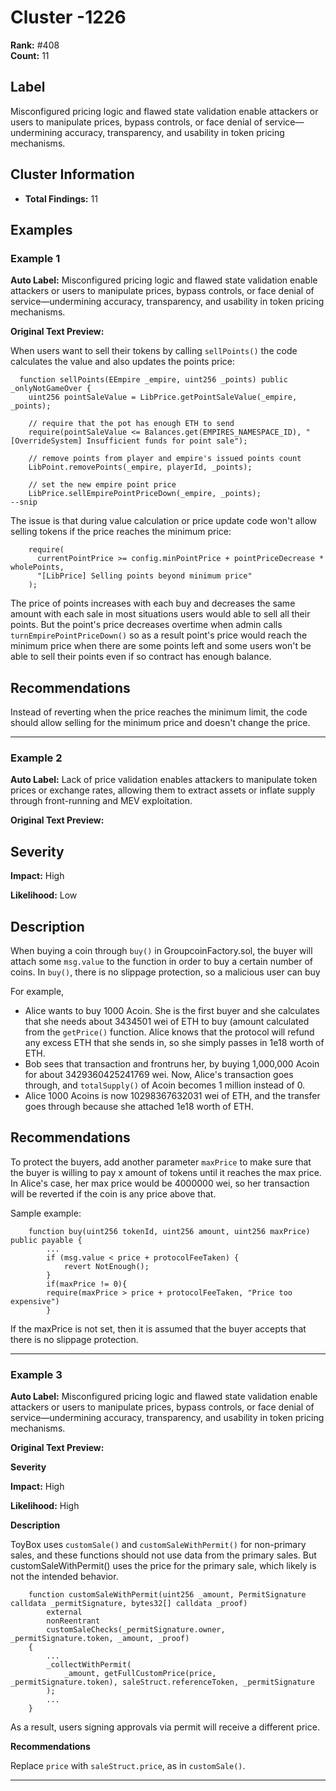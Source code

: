 # Cluster -1226

**Rank:** #408  
**Count:** 11  

## Label
Misconfigured pricing logic and flawed state validation enable attackers or users to manipulate prices, bypass controls, or face denial of service—undermining accuracy, transparency, and usability in token pricing mechanisms.

## Cluster Information
- **Total Findings:** 11

## Examples

### Example 1

**Auto Label:** Misconfigured pricing logic and flawed state validation enable attackers or users to manipulate prices, bypass controls, or face denial of service—undermining accuracy, transparency, and usability in token pricing mechanisms.  

**Original Text Preview:**

When users want to sell their tokens by calling `sellPoints()` the code calculates the value and also updates the points price:

```solidity
  function sellPoints(EEmpire _empire, uint256 _points) public _onlyNotGameOver {
    uint256 pointSaleValue = LibPrice.getPointSaleValue(_empire, _points);

    // require that the pot has enough ETH to send
    require(pointSaleValue <= Balances.get(EMPIRES_NAMESPACE_ID), "[OverrideSystem] Insufficient funds for point sale");

    // remove points from player and empire's issued points count
    LibPoint.removePoints(_empire, playerId, _points);

    // set the new empire point price
    LibPrice.sellEmpirePointPriceDown(_empire, _points);
--snip
```

The issue is that during value calculation or price update code won't allow selling tokens if the price reaches the minimum price:

```solidity
    require(
      currentPointPrice >= config.minPointPrice + pointPriceDecrease * wholePoints,
      "[LibPrice] Selling points beyond minimum price"
    );
```

The price of points increases with each buy and decreases the same amount with each sale in most situations users would able to sell all their points. But the point's price decreases overtime when admin calls `turnEmpirePointPriceDown()` so as a result point's price would reach the minimum price when there are some points left and some users won't be able to sell their points even if so contract has enough balance.

## Recommendations

Instead of reverting when the price reaches the minimum limit, the code should allow selling for the minimum price and doesn't change the price.

---
### Example 2

**Auto Label:** Lack of price validation enables attackers to manipulate token prices or exchange rates, allowing them to extract assets or inflate supply through front-running and MEV exploitation.  

**Original Text Preview:**

## Severity

**Impact:** High

**Likelihood:** Low

## Description

When buying a coin through `buy()` in GroupcoinFactory.sol, the buyer will attach some `msg.value` to the function in order to buy a certain number of coins. In `buy()`, there is no slippage protection, so a malicious user can buy

For example,

- Alice wants to buy 1000 Acoin. She is the first buyer and she calculates that she needs about 3434501 wei of ETH to buy (amount calculated from the `getPrice()` function. Alice knows that the protocol will refund any excess ETH that she sends in, so she simply passes in 1e18 worth of ETH.
- Bob sees that transaction and frontruns her, by buying 1,000,000 Acoin for about 3429360425241769 wei. Now, Alice's transaction goes through, and `totalSupply()` of Acoin becomes 1 million instead of 0.
- Alice 1000 Acoins is now 10298367632031 wei of ETH, and the transfer goes through because she attached 1e18 worth of ETH.

## Recommendations

To protect the buyers, add another parameter `maxPrice` to make sure that the buyer is willing to pay x amount of tokens until it reaches the max price. In Alice's case, her max price would be 4000000 wei, so her transaction will be reverted if the coin is any price above that.

Sample example:

```
    function buy(uint256 tokenId, uint256 amount, uint256 maxPrice) public payable {
        ...
        if (msg.value < price + protocolFeeTaken) {
            revert NotEnough();
        }
        if(maxPrice != 0){
        require(maxPrice > price + protocolFeeTaken, "Price too expensive")
        }
```

If the maxPrice is not set, then it is assumed that the buyer accepts that there is no slippage protection.

---
### Example 3

**Auto Label:** Misconfigured pricing logic and flawed state validation enable attackers or users to manipulate prices, bypass controls, or face denial of service—undermining accuracy, transparency, and usability in token pricing mechanisms.  

**Original Text Preview:**

**Severity**

**Impact:** High

**Likelihood:** High

**Description**

ToyBox uses `customSale()` and `customSaleWithPermit()` for non-primary sales, and these functions should not use data from the primary sales.
But customSaleWithPermit() uses the price for the primary sale, which likely is not the intended behavior.

```
    function customSaleWithPermit(uint256 _amount, PermitSignature calldata _permitSignature, bytes32[] calldata _proof)
        external
        nonReentrant
        customSaleChecks(_permitSignature.owner, _permitSignature.token, _amount, _proof)
    {
        ...
        _collectWithPermit(
            _amount, getFullCustomPrice(price, _permitSignature.token), saleStruct.referenceToken, _permitSignature
        );
        ...
    }
```

As a result, users signing approvals via permit will receive a different price.

**Recommendations**

Replace `price` with `saleStruct.price`, as in `customSale()`.

---
